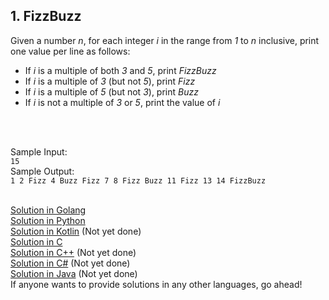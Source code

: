 ## 1. FizzBuzz

Given a number <i>n</i>, for each integer <i>i</i> in the range from <i>1</i> to <i>n</i> inclusive, print one value per line as follows:
<ul>
  <li>If <i>i</i> is a multiple of both <i>3</i> and <i>5</i>, print <i>FizzBuzz</i></li> 
  <li>If <i>i</i> is a multiple of <i>3</i> (but not <i>5</i>), print <i>Fizz</i></li> 
  <li>If <i>i</i> is a multiple of <i>5</i> (but not <i>3</i>), print <i>Buzz</i></li> 
  <li>If <i>i</i> is not a multiple of <i>3</i> or <i>5</i>, print the value of <i>i</i></li> 
</ul>
<br>
<br>

Sample Input:<br>
`15`
<br>
Sample Output:<br>
`
1
2
Fizz
4
Buzz
Fizz
7
8
Fizz
Buzz
11
Fizz
13
14
FizzBuzz
`
<br>
<br>

<a href = "https://github.com/aaryarajoju/cu-hackerrank/blob/main/Test-1%20(5%20Nov%202020)/Sample%20Test/FizzBuzz/FizzBuzz.go">Solution in Golang</a><br>
<a href = "https://github.com/aaryarajoju/cu-hackerrank/blob/main/Test-1%20(5%20Nov%202020)/Sample%20Test/FizzBuzz/FizzBuzz.py">Solution in Python</a><br>
<a href = "https://github.com/aaryarajoju/cu-hackerrank/blob/main/Test-1%20(5%20Nov%202020)/Sample%20Test/FizzBuzz/FizzBuzz.kt">Solution in Kotlin</a> (Not yet done)<br>
<a href = "https://github.com/aaryarajoju/cu-hackerrank/blob/main/Test-1%20(5%20Nov%202020)/Sample%20Test/FizzBuzz/FizzBuzz.c">Solution in C</a><br>
<a href = "https://github.com/aaryarajoju/cu-hackerrank/blob/main/Test-1%20(5%20Nov%202020)/Sample%20Test/FizzBuzz/FizzBuzz.cpp">Solution in C++</a> (Not yet done)<br>
<a href = "https://github.com/aaryarajoju/cu-hackerrank/blob/main/Test-1%20(5%20Nov%202020)/Sample%20Test/FizzBuzz/FizzBuzz.cs">Solution in C#</a> (Not yet done)<br>
<a href = "https://github.com/aaryarajoju/cu-hackerrank/blob/main/Test-1%20(5%20Nov%202020)/Sample%20Test/FizzBuzz/FizzBuzz.java">Solution in Java</a> (Not yet done)<br>
If anyone wants to provide solutions in any other languages, go ahead!
